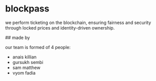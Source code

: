 # blockpass

we perform ticketing on the blockchain, ensuring fairness and security through locked prices and identity-driven ownership.

## made by

our team is formed of 4 people:

- anais killian
- gursukh sembi
- sam matthew
- vyom fadia
